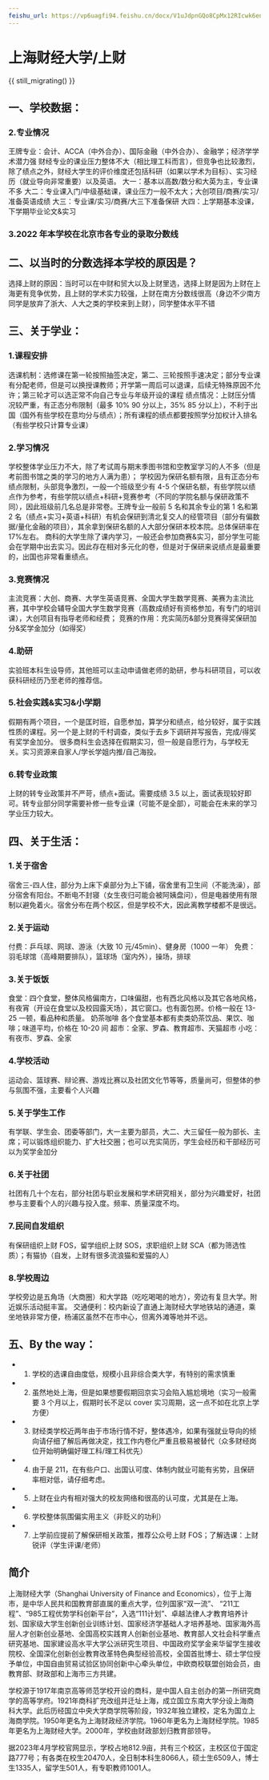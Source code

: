 ```yaml
---
feishu_url: https://vp6uagfi94.feishu.cn/docx/V1uJdpnGQo8CpMx12RIcwk6enhb
---
```


# 上海财经大学/上财

{{ still_migrating() }}

## 一、学校数据：

### 2.专业情况

王牌专业：会计、ACCA（中外合办）、国际金融（中外合办）、金融学；经济学学术潜力强
财经专业的课业压力整体不大（相比理工科而言），但竞争也比较激烈，除了绩点之外，财经大学生的评价维度还包括科研（如果以学术为目标）、实习经历（就业导向非常重要）以及英语。
大一：基本以高数/数分和大英为主，专业课不多
大二：专业课入门/中级基础课，课业压力一般不太大；大创项目/商赛/实习/准备英语成绩
大三：专业课/实习/商赛/大三下准备保研
大四：上学期基本没课，下学期毕业论文&实习

### 3.2022 年本学校在北京市各专业的录取分数线

## 二、以当时的分数选择本学校的原因是？

选择上财的原因：当时可以在中财和贸大以及上财里选，选择上财是因为上财在上海更有竞争优势，且上财的学术实力较强，上财在南方分数线很高（身边不少南方同学是放弃了浙大、人大之类的学校来到上财），同学整体水平不错

## 三、关于学业：

### 1.课程安排

选课机制：选修课在第一轮按照抽签决定，第二、三轮按照手速决定；部分专业课有分配老师，但是可以换授课教师；开学第一周后可以退课，后续无特殊原因不允许；第三轮才可以选正常不向自己专业与年级开设的课程
绩点情况：上财压分情况较严重，有正态分布限制（最多 10% 90 分以上，35% 85 分以上），不利于出国（国外有些学校在意均分与绩点）；所有课程的绩点都要按照学分加权计入排名（有些学校只计算专业课）

### 2.学习情况

学校整体学业压力不大，除了考试周与期末季图书馆和空教室学习的人不多（但是考前图书馆之类的学习的地方人满为患）；
学校因为保研名额有限，且有正态分布绩点限制，头部竞争激烈，一般一个班级至少有 4-5 个保研名额，有些学院以绩点作为参考，有些学院以绩点+科研+竞赛参考（不同的学院名额与保研政策不同），因此班级前几名总是非常卷。王牌专业一般前 5 名和其余专业的第 1 名和第 2 名（绩点+实习+英语+科研）有机会保研到清北复交人的经管项目（部分有偏数据/量化金融的项目），其余拿到保研名额的人大部分保研本校本院。总体保研率在 17%左右。
商科的大学生除了课内学习，一般还会参加商赛&实习，部分学生可能会在学期中出去实习。因此存在相对多元化的卷，但是对于保研来说绩点是最重要的，出国也非常看重绩点。

### 3.竞赛情况

主流竞赛：大创、商赛、大学生英语竞赛、全国大学生数学竞赛、美赛为主流比赛，其中学校会辅导全国大学生数学竞赛（高数成绩好有资格参加，有专门的培训课），大创项目有指导老师和经费；
竞赛的作用：充实简历&部分竞赛得奖保研加分&奖学金加分（如得奖）

### 4.助研

实验班本科生设导师，其他班可以主动申请做老师的助研，参与科研项目，可以收获科研经历乃至老师的推荐信。

### 5.社会实践&实习&小学期

假期有两个项目，一个是匡时班，自愿参加，算学分和绩点，给分较好，属于实践性质的课程。另一个是上财的千村调查，类似于去乡下调研并写报告，完成/得奖有奖学金加分。
很多商科生会选择在假期实习，但一般是自愿行为，与学校无关。实习资源来自家人/学长学姐内推/自己海投。

### 6.转专业政策

上财的转专业政策并不严苛，绩点+面试。需要成绩 3.5 以上，面试表现较好即可。转专业部分同学需要补修一些专业课（可能不是全部），可能会在未来的学习学业压力较大。

## 四、关于生活：

### 1.关于宿舍

宿舍三-四人住，部分为上床下桌部分为上下铺，宿舍里有卫生间（不能洗澡），部分宿舍有阳台。不断电不封寝（女生夜归可能会被阿姨盘问），但是电器使用有限制以避免着火。宿舍分布在两个校区，但是学校不大，因此离教学楼都不是很远。

### 2.关于运动

付费：乒乓球、网球、游泳（大致 10 元/45min）、健身房（1000 一年）
免费：羽毛球馆（高峰期要排队），篮球场（室内外），操场，排球

### 3.关于饭饭

食堂：四个食堂，整体风格偏南方，口味偏甜，也有西北风格以及其它各地风格，有夜宵（开设在食堂以及校园露天场），其它窗口。也有面包房。价格一般在 13-25 一顿，看品种和质量。
奶茶咖啡 各个食堂基本都有卖类奶茶饮品、果饮、咖啡；味道平均，价格在 10-20 间
超市：全家、罗森、教育超市、天猫超市
小吃：有夜市、罗森、全家

### 4.学校活动

运动会、篮球赛、辩论赛、游戏比赛以及社团文化节等等，质量尚可，但整体的参与氛围不强，主要看个人兴趣

### 5.关于学生工作

有学联、学生会、团委等部门，大一主要为部员，大二、大三留任一般为部长、主席；可以锻炼组织能力、扩大社交圈；也可以充实简历，学生会经历和干部经历可以为奖学金加分

### 6.关于社团

社团有几十个左右，部分社团与职业发展和学术研究相关，部分为兴趣爱好，社团参与主要看个人的兴趣与投入度。频率、质量深度不均。

### 7.民间自发组织

有保研组织上财 FOS，留学组织上财 SOS，求职组织上财 SCA（都为筛选性质）；有猫协（自发，上财有很多流浪猫和爱猫的人）

### 8.学校周边

学校旁边是五角场（大商圈）和大学路（吃吃喝喝的地方），旁边有复旦大学。附近娱乐活动挺丰富。
交通便利：校内新设了直通上海财经大学地铁站的通道，乘坐地铁非常方便，杨浦区虽然不在市中心，但离外滩等地并不远。

## 五、By the way：

- 1. 学校的选课自由度低，规模小且非综合类大学，有特别的需求慎重
- 2. 虽然地处上海，但是如果想要假期回京实习会陷入尴尬境地（实习一般需要 3 个月以上，假期时长不足以 cover 实习周期，这一点不如在北京上学方便）
- 3. 财经类学校近两年由于市场行情不好，整体遇冷，如果有强就业导向的倾向请仔细了解后再做决定，找工作内卷化严重且极易被替代（众多财经岗位开始明确偏好理工科/理工科优先）
- 4. 由于是 211，在有些户口、出国认可度、体制内就业可能有劣势，且保研率相对低，请仔细考虑。
- 5. 上财在业内有相对强大的校友网络和很高的认可度，尤其是在上海。
- 6. 学校整体氛围偏实用主义（非贬义的功利）
- 7. 上学前应提前了解保研相关政策，推荐公众号上财 FOS；了解选课：上财锐评（学生评课/老师）

## 简介
上海财经大学（Shanghai University of Finance and Economics），位于上海市，是中华人民共和国教育部直属的重点大学，位列国家“双一流”、 “211工程”、“985工程优势学科创新平台”，入选“111计划”、卓越法律人才教育培养计划、国家级大学生创新创业训练计划、国家经济学基础人才培养基地、国家海外高层人才创新创业基地、全国高校实践育人创新创业基地、教育部人文社会科学重点研究基地、国家建设高水平大学公派研究生项目、中国政府奖学金来华留学生接收院校、全国深化创新创业教育改革特色典型经验高校，全国首批博士、硕士学位授予单位，中国自由贸易试验区协同创新中心牵头单位，中欧商校联盟创始会员，由教育部、财政部和上海市三方共建。

学校源于1917年南京高等师范学校开设的商科，是中国人自主创办的第一所研究商学的高等学府。1921年商科扩充改组并迁址上海，成立国立东南大学分设上海商科大学。此后历经国立中央大学商学院等阶段，1932年独立建校，定名为国立上海商学院。1950年更名为上海财政经济学院。1960年更名为上海财经学院。1985年更名为上海财经大学。2000年，学校由财政部划归教育部领导。

据2023年4月学校官网显示，学校占地812.9亩，共有三个校区，主校区位于国定路777号；有各类在校生20470人，全日制本科生8066人，硕士生6509人，博士生1335人，留学生501人，有专职教师1001人。
